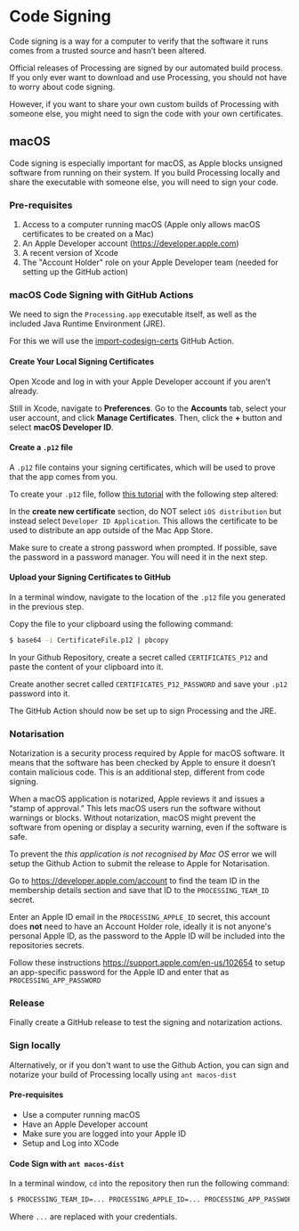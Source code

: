 # Code Signing

Code signing is a way for a computer to verify that the software it runs comes from a trusted source and hasn’t been altered.

Official releases of Processing are signed by our automated build process. If you only ever want to download and use Processing, you should not have to worry about code signing.

However, if you want to share your own custom builds of Processing with someone else, you might need to sign the code with your own certificates.

## macOS

Code signing is especially important for macOS, as Apple blocks unsigned software from running on their system. If you build Processing locally and share the executable with someone else, you will need to sign your code.

### Pre-requisites
1. Access to a computer running macOS (Apple only allows macOS certificates to be created on a Mac)
2. An Apple Developer account (https://developer.apple.com) 
3. A recent version of Xcode
5. The "Account Holder" role on your Apple Developer team (needed for setting up the GitHub action) 

### macOS Code Signing with GitHub Actions

We need to sign the `Processing.app` executable itself, as well as the included Java Runtime Environment (JRE).

For this we will use the [import-codesign-certs](https://github.com/Apple-Actions/import-codesign-certs) GitHub Action.

#### Create Your Local Signing Certificates

Open Xcode and log in with your Apple Developer account if you aren't already.

Still in Xcode, navigate to **Preferences**. Go to the **Accounts** tab, select your user account, and click **Manage Certificates**. Then, click the **+** button and select **macOS Developer ID**.

#### Create a `.p12` file
A `.p12` file contains your signing certificates, which will be used to prove that the app comes from you.

To create your `.p12` file, follow [this tutorial](https://calvium.com/how-to-make-a-p12-file/) with the following step altered:

In the **create new certificate** section, do NOT select `iOS distribution` but instead select `Developer ID Application`. This allows the certificate to be used to distribute an app outside of the Mac App Store.

Make sure to create a strong password when prompted. If possible, save the password in a password manager. You will need it in the next step.

#### Upload your Signing Certificates to GitHub

In a terminal window, navigate to the location of the `.p12` file you generated in the previous step.

Copy the file to your clipboard using the following command:
```bash
$ base64 -i CertificateFile.p12 | pbcopy
```
In your Github Repository, create a secret called `CERTIFICATES_P12` and paste the content of your clipboard into it.

Create another secret called `CERTIFICATES_P12_PASSWORD` and save your `.p12` password into it.

The GitHub Action should now be set up to sign Processing and the JRE.

### Notarisation
Notarization is a security process required by Apple for macOS software. It means that the software has been checked by Apple to ensure it doesn’t contain malicious code. This is an additional step, different from code signing.

When a macOS application is notarized, Apple reviews it and issues a “stamp of approval.” This lets macOS users run the software without warnings or blocks. Without notarization, macOS might prevent the software from opening or display a security warning, even if the software is safe.

To prevent the *this application is not recognised by Mac OS* error we will setup the Github Action to submit the release to Apple for Notarisation.

Go to https://developer.apple.com/account to find the team ID in the membership details section and save that ID to the `PROCESSING_TEAM_ID` secret.

Enter an Apple ID email in the `PROCESSING_APPLE_ID` secret, this account does **not** need to have an Account Holder role, ideally it is not anyone's personal Apple ID, as the password to the Apple ID will be included into the repositories secrets.

Follow these instructions https://support.apple.com/en-us/102654 to setup an app-specific password for the Apple ID and enter that as `PROCESSING_APP_PASSWORD`

### Release

Finally create a GitHub release to test the signing and notarization actions. 

### Sign locally

Alternatively, or if you don't want to use the Github Action, you can sign and notarize your build of Processing locally using `ant macos-dist `

#### Pre-requisites
- Use a computer running macOS
- Have an Apple Developer account
- Make sure you are logged into your Apple ID
- Setup and Log into XCode

#### Code Sign with `ant macos-dist `

In a terminal window, `cd` into the repository then run the following command:

```bash
$ PROCESSING_TEAM_ID=... PROCESSING_APPLE_ID=... PROCESSING_APP_PASSWORD=... ant macos-dist 
```

Where `...` are replaced with your credentials.
